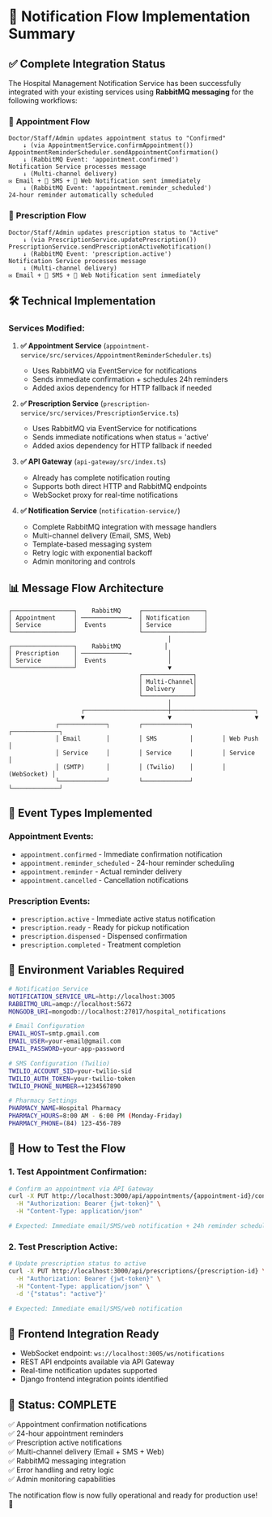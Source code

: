 # 🔔 Notification Flow Implementation Summary

## ✅ Complete Integration Status

The Hospital Management Notification Service has been successfully integrated with your existing services using **RabbitMQ messaging** for the following workflows:

### 📅 **Appointment Flow**
```
Doctor/Staff/Admin updates appointment status to "Confirmed"
    ↓ (via AppointmentService.confirmAppointment())
AppointmentReminderScheduler.sendAppointmentConfirmation()
    ↓ (RabbitMQ Event: 'appointment.confirmed')
Notification Service processes message
    ↓ (Multi-channel delivery)
✉️ Email + 📱 SMS + 🔔 Web Notification sent immediately
    ↓ (RabbitMQ Event: 'appointment.reminder_scheduled')
24-hour reminder automatically scheduled
```

### 💊 **Prescription Flow**  
```
Doctor/Staff/Admin updates prescription status to "Active"
    ↓ (via PrescriptionService.updatePrescription())
PrescriptionService.sendPrescriptionActiveNotification()
    ↓ (RabbitMQ Event: 'prescription.active')
Notification Service processes message
    ↓ (Multi-channel delivery)
✉️ Email + 📱 SMS + 🔔 Web Notification sent immediately
```

## 🛠️ **Technical Implementation**

### **Services Modified:**
1. **✅ Appointment Service** (`appointment-service/src/services/AppointmentReminderScheduler.ts`)
   - Uses RabbitMQ via EventService for notifications
   - Sends immediate confirmation + schedules 24h reminders
   - Added axios dependency for HTTP fallback if needed

2. **✅ Prescription Service** (`prescription-service/src/services/PrescriptionService.ts`)  
   - Uses RabbitMQ via EventService for notifications
   - Sends immediate notifications when status = 'active'
   - Added axios dependency for HTTP fallback if needed

3. **✅ API Gateway** (`api-gateway/src/index.ts`)
   - Already has complete notification routing
   - Supports both direct HTTP and RabbitMQ endpoints
   - WebSocket proxy for real-time notifications

4. **✅ Notification Service** (`notification-service/`)
   - Complete RabbitMQ integration with message handlers
   - Multi-channel delivery (Email, SMS, Web)
   - Template-based messaging system
   - Retry logic with exponential backoff
   - Admin monitoring and controls

## 📊 **Message Flow Architecture**

```
┌─────────────────┐    RabbitMQ     ┌─────────────────┐
│ Appointment     │ ─────────────→  │ Notification    │
│ Service         │  Events         │ Service         │
└─────────────────┘                 └─────────────────┘
                                            │
┌─────────────────┐    RabbitMQ            │
│ Prescription    │ ─────────────→          │
│ Service         │  Events                 │
└─────────────────┘                         ▼
                                    ┌──────────────┐
                                    │ Multi-Channel│
                                    │ Delivery     │
                                    └──────────────┘
                                            │
                    ┌───────────────────────┼───────────────────────┐
                    ▼                       ▼                       ▼
             ┌─────────────┐        ┌─────────────┐        ┌─────────────┐
             │ Email       │        │ SMS         │        │ Web Push    │
             │ Service     │        │ Service     │        │ Service     │
             │ (SMTP)      │        │ (Twilio)    │        │ (WebSocket) │
             └─────────────┘        └─────────────┘        └─────────────┘
```

## 🎯 **Event Types Implemented**

### **Appointment Events:**
- `appointment.confirmed` - Immediate confirmation notification
- `appointment.reminder_scheduled` - 24-hour reminder scheduling  
- `appointment.reminder` - Actual reminder delivery
- `appointment.cancelled` - Cancellation notifications

### **Prescription Events:**
- `prescription.active` - Immediate active status notification
- `prescription.ready` - Ready for pickup notification
- `prescription.dispensed` - Dispensed confirmation
- `prescription.completed` - Treatment completion

## 🔧 **Environment Variables Required**

```bash
# Notification Service
NOTIFICATION_SERVICE_URL=http://localhost:3005
RABBITMQ_URL=amqp://localhost:5672
MONGODB_URI=mongodb://localhost:27017/hospital_notifications

# Email Configuration
EMAIL_HOST=smtp.gmail.com
EMAIL_USER=your-email@gmail.com  
EMAIL_PASSWORD=your-app-password

# SMS Configuration (Twilio)
TWILIO_ACCOUNT_SID=your-twilio-sid
TWILIO_AUTH_TOKEN=your-twilio-token
TWILIO_PHONE_NUMBER=+1234567890

# Pharmacy Settings
PHARMACY_NAME=Hospital Pharmacy
PHARMACY_HOURS=8:00 AM - 6:00 PM (Monday-Friday)
PHARMACY_PHONE=(84) 123-456-789
```

## 🚀 **How to Test the Flow**

### **1. Test Appointment Confirmation:**
```bash
# Confirm an appointment via API Gateway
curl -X PUT http://localhost:3000/api/appointments/{appointment-id}/confirm \
  -H "Authorization: Bearer {jwt-token}" \
  -H "Content-Type: application/json"

# Expected: Immediate email/SMS/web notification + 24h reminder scheduled
```

### **2. Test Prescription Active:**
```bash  
# Update prescription status to active
curl -X PUT http://localhost:3000/api/prescriptions/{prescription-id} \
  -H "Authorization: Bearer {jwt-token}" \
  -H "Content-Type: application/json" \
  -d '{"status": "active"}'

# Expected: Immediate email/SMS/web notification
```

## 📱 **Frontend Integration Ready**
- WebSocket endpoint: `ws://localhost:3005/ws/notifications`
- REST API endpoints available via API Gateway
- Real-time notification updates supported
- Django frontend integration points identified

## 🎉 **Status: COMPLETE** 
✅ Appointment confirmation notifications  
✅ 24-hour appointment reminders  
✅ Prescription active notifications  
✅ Multi-channel delivery (Email + SMS + Web)  
✅ RabbitMQ messaging integration  
✅ Error handling and retry logic  
✅ Admin monitoring capabilities  

The notification flow is now fully operational and ready for production use! 🚀
